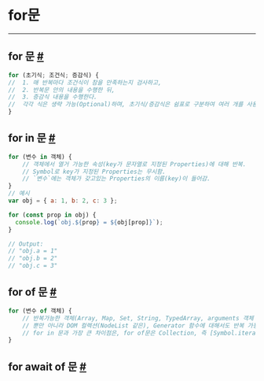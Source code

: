 # for문
---
## for 문 [#](https://developer.mozilla.org/en-US/docs/Web/JavaScript/Reference/Statements/for)
```js
for (초기식; 조건식; 증감식) {
//	1. 매 반복마다 조건식이 참을 만족하는지 검사하고,
//	2. 반복문 안의 내용을 수행한 뒤,
//	3. 증감식 내용을 수행한다.
//	각각 식은 생략 가능(Optional)하며, 초기식/증감식은 쉼표로 구분하여 여러 개를 사용 가능하다.
}
```
## for in 문 [#](https://developer.mozilla.org/en-US/docs/Web/JavaScript/Reference/Statements/for...in)
```js
for (변수 in 객체) {
	// 객체에서 열거 가능한 속성(key가 문자열로 지정된 Properties)에 대해 반복.
	// Symbol로 key가 지정된 Properties는 무시함.
	// `변수`에는 객체가 갖고있는 Properties의 이름(key)이 들어감.
}
// 예시
var obj = { a: 1, b: 2, c: 3 };

for (const prop in obj) {
  console.log(`obj.${prop} = ${obj[prop]}`);
}

// Output:
// "obj.a = 1"
// "obj.b = 2"
// "obj.c = 3"
```
## for of 문 [#](https://developer.mozilla.org/en-US/docs/Web/JavaScript/Reference/Statements/for...of)
```js
for (변수 of 객체) {
	// 반복가능한 객체(Array, Map, Set, String, TypedArray, arguments 객체 등)에 대해 반복하여 각 속성값에 실행.
	// 뿐만 아니라 DOM 컬렉션(NodeList 같은), Generator 함수에 대해서도 반복 가능함.
	// for in 문과 가장 큰 차이점은, for of문은 Collection, 즉 [Symbol.iterator] 속성이 있는 
}
```
## for await of 문 [#](https://developer.mozilla.org/en-US/docs/Web/JavaScript/Reference/Statements/for-await...of)
